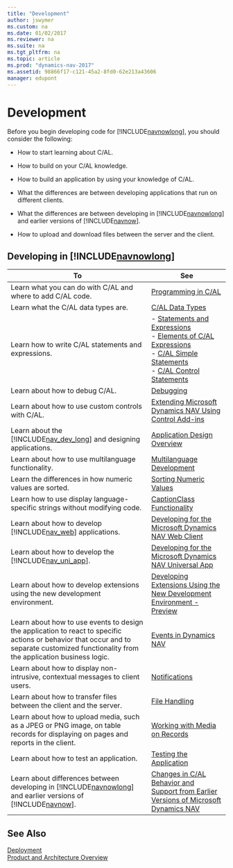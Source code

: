 ```yaml
---
title: "Development"
author: jswymer
ms.custom: na
ms.date: 01/02/2017
ms.reviewer: na
ms.suite: na
ms.tgt_pltfrm: na
ms.topic: article
ms.prod: "dynamics-nav-2017"
ms.assetid: 98866f17-c121-45a2-8fd0-62e213a43606
manager: edupont
---
```

# Development
Before you begin developing code for [!INCLUDE[navnowlong](includes/navnowlong_md.md)], you should consider the following:  

-   How to start learning about C/AL.  

-   How to build on your C/AL knowledge.  

-   How to build an application by using your knowledge of C/AL.  

-   What the differences are between developing applications that run on different clients.  

-   What the differences are between developing in [!INCLUDE[navnowlong](includes/navnowlong_md.md)] and earlier versions of [!INCLUDE[navnow](includes/navnow_md.md)].  

-   How to upload and download files between the server and the client.  

## Developing in [!INCLUDE[navnowlong](includes/navnowlong_md.md)]  

|To|See|  
|--------|---------|  
|Learn what you can do with C/AL and where to add C/AL code.|[Programming in C/AL](Programming-in-C-AL.md)|  
|Learn what the C/AL data types are.|[C/AL Data Types](C-AL-Data-Types.md)|  
|Learn how to write C/AL statements and expressions.|-   [Statements and Expressions](Statements-and-Expressions.md)<br />-   [Elements of C/AL Expressions](Elements-of-C-AL-Expressions.md)<br />-   [C/AL Simple Statements](C-AL-Simple-Statements.md)<br />-   [C/AL Control Statements](C-AL-Control-Statements.md)|  
|Learn about how to debug C/AL.|[Debugging](Debugging.md)|  
|Learn about how to use custom controls with C/AL.|[Extending Microsoft Dynamics NAV Using Control Add-ins](Extending-Microsoft-Dynamics-NAV-Using-Control-Add-ins.md)|  
|Learn about the [!INCLUDE[nav_dev_long](includes/nav_dev_long_md.md)] and designing applications.|[Application Design Overview](Application-Design-Overview.md)|  
|Learn about how to use multilanguage functionality.|[Multilanguage Development](Multilanguage-Development.md)|  
|Learn the differences in how numeric values are sorted.|[Sorting Numeric Values](Sorting-Numeric-Values.md)|  
|Learn how to use display language-specific strings without modifying code.|[CaptionClass Functionality](CaptionClass-Functionality.md)|  
|Learn about how to develop [!INCLUDE[nav_web](includes/nav_web_md.md)] applications.|[Developing for the Microsoft Dynamics NAV Web Client](Developing-for-the-Microsoft-Dynamics-NAV-Web-Client.md)|  
|Learn about how to develop the [!INCLUDE[nav_uni_app](includes/nav_uni_app_md.md)].|[Developing for the Microsoft Dynamics NAV Universal App](Developing-for-the-Microsoft-Dynamics-NAV-Universal-App.md)|  
|Learn about how to develop extensions using the new development environment.|[Developing Extensions Using the New Development Environment - Preview](newdev-dev-overview.md)|
|Learn about how to use events to design the application to react to specific actions or behavior that occur and to separate customized functionality from the application business logic.|[Events in Dynamics NAV](Events-in-Microsoft-Dynamics-NAV.md)|
|Learn about how to display non-intrusive, contextual messages to client users.|[Notifications](notifications-developing.md)|
|Learn about how to transfer files between the client and the server.|[File Handling](File-Handling.md)|
|Learn about how to upload media, such as a JPEG or PNG image, on table records for displaying on pages and reports in the client.|[Working with Media on Records](Working-With-Media-on-Records.md)|
|Learn about how to test an application.|[Testing the Application](Testing-the-Application.md)|
|Learn about differences between developing in [!INCLUDE[navnowlong](includes/navnowlong_md.md)] and earlier versions of [!INCLUDE[navnow](includes/navnow_md.md)].|[Changes in C/AL Behavior and Support from Earlier Versions of Microsoft Dynamics NAV](Changes-in-C-AL-Behavior-and-Support-from-Earlier-Versions-of-Microsoft-Dynamics-NAV.md)|  

## See Also
[Deployment](Deployment.md)  
[Product and Architecture Overview](product-and-architecture-overview.md)  

